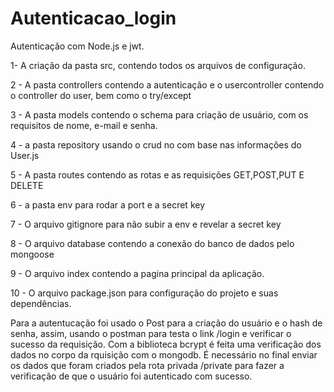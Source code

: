 # Autenticacao_login
Autenticação com Node.js e jwt.

1- A criação da pasta src, contendo todos os arquivos de configuração.

2 - A pasta controllers contendo a autenticação e o usercontroller contendo o controller do user, bem como o try/except

3 - A pasta models contendo o schema para criação de usuário, com os requisitos de nome, e-mail e senha.

4 - a pasta repository usando o crud no com base nas informações do User.js

5 - A pasta routes contendo as rotas e as requisições GET,POST,PUT E DELETE

6 - a pasta env para rodar a port e a secret key 

7 - O arquivo gitignore para não subir a env e revelar a secret key 

8 - O arquivo database contendo a conexão do banco de dados pelo mongoose

9 - O arquivo index contendo a pagina principal da aplicação.

10 - O arquivo package.json para configuração do projeto e suas dependências.

Para a autentucação foi usado o Post para a criação do usuário e o hash de senha, assim, usando o postman para testa o link /login e verificar o sucesso da requisição. Com a biblioteca bcrypt é feita uma verificação dos dados no corpo da rquisição com o mongodb. É necessário no final enviar os dados que foram criados pela rota privada /private para fazer a verificação de que o usuário foi autenticado com sucesso. 
